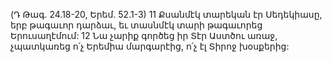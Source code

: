 (Դ Թագ. 24.18-20, Երեմ. 52.1-3)
11 Քսանմէկ տարեկան էր Սեդեկիասը, երբ թագաւոր դարձաւ, եւ տասնմէկ տարի թագաւորեց Երուսաղէմում: 12 Նա չարիք գործեց իր Տէր Աստծու առաջ, չպատկառեց ո՛չ Երեմիա մարգարէից, ո՛չ էլ Տիրոջ խօսքերից:
